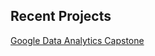 ## Recent Projects
[Google Data Analytics Capstone](https://github.com/patspalding/google-capstone)
